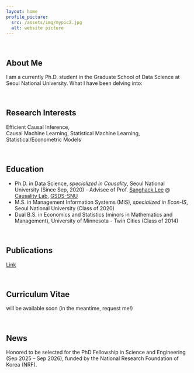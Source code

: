 ```yaml
---
layout: home
profile_picture:
  src: /assets/img/mypic2.jpg
  alt: website picture
---
```

<br>

## About Me <br>
I am a currently Ph.D. student in the Graduate School of Data Science at Seoul National University. What I have been delving into:

<br>


## Research Interests <br>
Efficient Causal Inference, <br>
Causal Machine Learning, Statistical Machine Learning, <br>
Statistical/Econometric Models <br>

<br>


## Education <br>
- Ph.D. in Data Science, _specialized in Causality_, Seoul National University (Since Sep, 2020) - Advisee of Prof. [Sanghack Lee](https://www.sanghacklee.me/) @ [Causality Lab](https://causality.snu.ac.kr), [GSDS-SNU](https://gsds.snu.ac.kr)
- M.S. in Management Information Systems (MIS), _specialized in Econ-IS_, Seoul National University (Class of 2020) 
- Dual B.S. in Economics and Statistics (minors in Mathematics and Management), University of Minnesota - Twin Cities (Class of 2014)

<br>


## Publications <br>
[Link](https://scholar.google.com/citations?user=0mm9Pz0AAAAJ&hl=e)

<br>


## Curriculum Vitae <br>
will be available soon (in the meantime, request me!)

<br>

## News <br>
Honored to be selected for the PhD Fellowship in Science and Engineering (Sep 2025 – Sep 2026), funded by the National Research Foundation of Korea (NRF).

<!--
*** 
<br>
[Publications](https://scholar.google.com/citations?user=0mm9Pz0AAAAJ&hl=e) <br>
Curriculum Vitae: will be available soon (in the meantime, request me!) <br>
Location: 1 Gwanak-ro (bldg# 942, 3rd fl.), Gwanak-gu, Seoul, 08826, South Korea
-->
